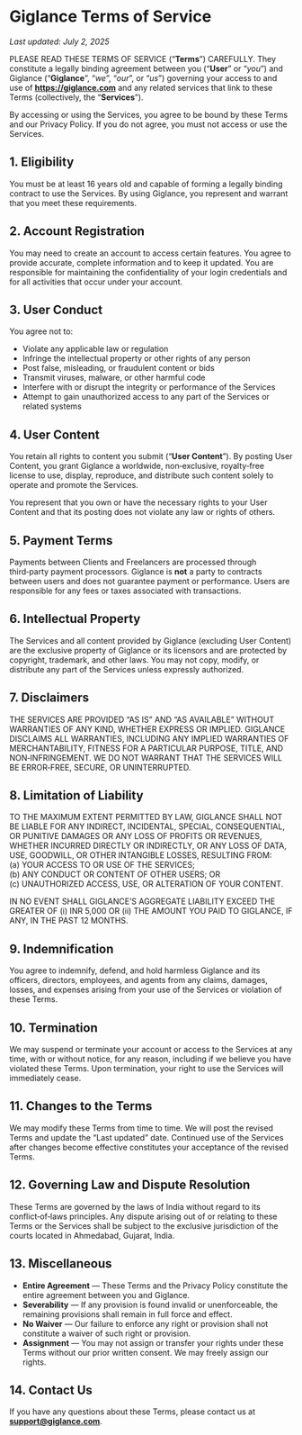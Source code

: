 # Giglance Terms of Service

_Last updated: July 2, 2025_

PLEASE READ THESE TERMS OF SERVICE (“**Terms**”) CAREFULLY. They constitute a legally binding agreement between you (“**User**” or “_you_”) and Giglance (“**Giglance**”, “_we_”, “_our_”, or “_us_”) governing your access to and use of **https://giglance.com** and any related services that link to these Terms (collectively, the “**Services**”).

By accessing or using the Services, you agree to be bound by these Terms and our Privacy Policy. If you do not agree, you must not access or use the Services.

## 1. Eligibility

You must be at least 16 years old and capable of forming a legally binding contract to use the Services. By using Giglance, you represent and warrant that you meet these requirements.

## 2. Account Registration

You may need to create an account to access certain features. You agree to provide accurate, complete information and to keep it updated. You are responsible for maintaining the confidentiality of your login credentials and for all activities that occur under your account.

## 3. User Conduct

You agree not to:

- Violate any applicable law or regulation
- Infringe the intellectual property or other rights of any person
- Post false, misleading, or fraudulent content or bids
- Transmit viruses, malware, or other harmful code
- Interfere with or disrupt the integrity or performance of the Services
- Attempt to gain unauthorized access to any part of the Services or related systems

## 4. User Content

You retain all rights to content you submit (“**User Content**”). By posting User Content, you grant Giglance a worldwide, non‑exclusive, royalty‑free license to use, display, reproduce, and distribute such content solely to operate and promote the Services.

You represent that you own or have the necessary rights to your User Content and that its posting does not violate any law or rights of others.

## 5. Payment Terms

Payments between Clients and Freelancers are processed through third‑party payment processors. Giglance is **not** a party to contracts between users and does not guarantee payment or performance. Users are responsible for any fees or taxes associated with transactions.

## 6. Intellectual Property

The Services and all content provided by Giglance (excluding User Content) are the exclusive property of Giglance or its licensors and are protected by copyright, trademark, and other laws. You may not copy, modify, or distribute any part of the Services unless expressly authorized.

## 7. Disclaimers

THE SERVICES ARE PROVIDED “AS IS” AND “AS AVAILABLE” WITHOUT WARRANTIES OF ANY KIND, WHETHER EXPRESS OR IMPLIED. GIGLANCE DISCLAIMS ALL WARRANTIES, INCLUDING ANY IMPLIED WARRANTIES OF MERCHANTABILITY, FITNESS FOR A PARTICULAR PURPOSE, TITLE, AND NON‑INFRINGEMENT. WE DO NOT WARRANT THAT THE SERVICES WILL BE ERROR‑FREE, SECURE, OR UNINTERRUPTED.

## 8. Limitation of Liability

TO THE MAXIMUM EXTENT PERMITTED BY LAW, GIGLANCE SHALL NOT BE LIABLE FOR ANY INDIRECT, INCIDENTAL, SPECIAL, CONSEQUENTIAL, OR PUNITIVE DAMAGES OR ANY LOSS OF PROFITS OR REVENUES, WHETHER INCURRED DIRECTLY OR INDIRECTLY, OR ANY LOSS OF DATA, USE, GOODWILL, OR OTHER INTANGIBLE LOSSES, RESULTING FROM:  
(a) YOUR ACCESS TO OR USE OF THE SERVICES;  
(b) ANY CONDUCT OR CONTENT OF OTHER USERS; OR  
(c) UNAUTHORIZED ACCESS, USE, OR ALTERATION OF YOUR CONTENT.

IN NO EVENT SHALL GIGLANCE’S AGGREGATE LIABILITY EXCEED THE GREATER OF (i) INR 5,000 OR (ii) THE AMOUNT YOU PAID TO GIGLANCE, IF ANY, IN THE PAST 12 MONTHS.

## 9. Indemnification

You agree to indemnify, defend, and hold harmless Giglance and its officers, directors, employees, and agents from any claims, damages, losses, and expenses arising from your use of the Services or violation of these Terms.

## 10. Termination

We may suspend or terminate your account or access to the Services at any time, with or without notice, for any reason, including if we believe you have violated these Terms. Upon termination, your right to use the Services will immediately cease.

## 11. Changes to the Terms

We may modify these Terms from time to time. We will post the revised Terms and update the “Last updated” date. Continued use of the Services after changes become effective constitutes your acceptance of the revised Terms.

## 12. Governing Law and Dispute Resolution

These Terms are governed by the laws of India without regard to its conflict‑of‑laws principles. Any dispute arising out of or relating to these Terms or the Services shall be subject to the exclusive jurisdiction of the courts located in Ahmedabad, Gujarat, India.

## 13. Miscellaneous

- **Entire Agreement** — These Terms and the Privacy Policy constitute the entire agreement between you and Giglance.
- **Severability** — If any provision is found invalid or unenforceable, the remaining provisions shall remain in full force and effect.
- **No Waiver** — Our failure to enforce any right or provision shall not constitute a waiver of such right or provision.
- **Assignment** — You may not assign or transfer your rights under these Terms without our prior written consent. We may freely assign our rights.

## 14. Contact Us

If you have any questions about these Terms, please contact us at **support@giglance.com**.
